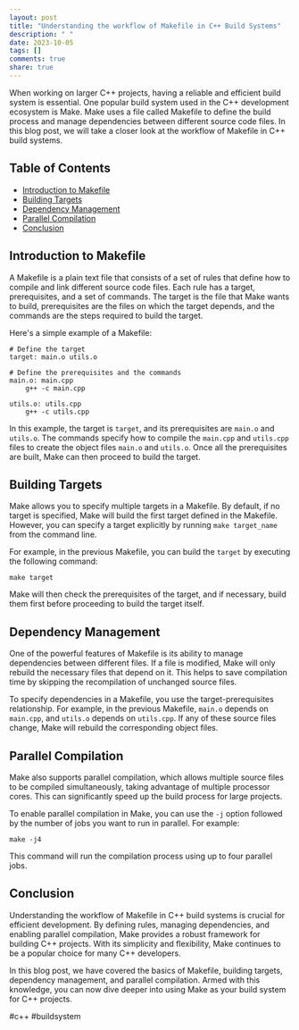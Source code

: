 ```yaml
---
layout: post
title: "Understanding the workflow of Makefile in C++ Build Systems"
description: " "
date: 2023-10-05
tags: []
comments: true
share: true
---
```


When working on larger C++ projects, having a reliable and efficient build system is essential. One popular build system used in the C++ development ecosystem is Make. Make uses a file called Makefile to define the build process and manage dependencies between different source code files. In this blog post, we will take a closer look at the workflow of Makefile in C++ build systems.

## Table of Contents
- [Introduction to Makefile](#introduction-to-makefile)
- [Building Targets](#building-targets)
- [Dependency Management](#dependency-management)
- [Parallel Compilation](#parallel-compilation)
- [Conclusion](#conclusion)

## Introduction to Makefile

A Makefile is a plain text file that consists of a set of rules that define how to compile and link different source code files. Each rule has a target, prerequisites, and a set of commands. The target is the file that Make wants to build, prerequisites are the files on which the target depends, and the commands are the steps required to build the target.

Here's a simple example of a Makefile:

```
# Define the target
target: main.o utils.o

# Define the prerequisites and the commands
main.o: main.cpp
    g++ -c main.cpp

utils.o: utils.cpp
    g++ -c utils.cpp
```

In this example, the target is `target`, and its prerequisites are `main.o` and `utils.o`. The commands specify how to compile the `main.cpp` and `utils.cpp` files to create the object files `main.o` and `utils.o`. Once all the prerequisites are built, Make can then proceed to build the target.

## Building Targets

Make allows you to specify multiple targets in a Makefile. By default, if no target is specified, Make will build the first target defined in the Makefile. However, you can specify a target explicitly by running `make target_name` from the command line.

For example, in the previous Makefile, you can build the `target` by executing the following command:

```
make target
```

Make will then check the prerequisites of the target, and if necessary, build them first before proceeding to build the target itself.

## Dependency Management

One of the powerful features of Makefile is its ability to manage dependencies between different files. If a file is modified, Make will only rebuild the necessary files that depend on it. This helps to save compilation time by skipping the recompilation of unchanged source files.

To specify dependencies in a Makefile, you use the target-prerequisites relationship. For example, in the previous Makefile, `main.o` depends on `main.cpp`, and `utils.o` depends on `utils.cpp`. If any of these source files change, Make will rebuild the corresponding object files.

## Parallel Compilation

Make also supports parallel compilation, which allows multiple source files to be compiled simultaneously, taking advantage of multiple processor cores. This can significantly speed up the build process for large projects.

To enable parallel compilation in Make, you can use the `-j` option followed by the number of jobs you want to run in parallel. For example:

```
make -j4
```

This command will run the compilation process using up to four parallel jobs.

## Conclusion

Understanding the workflow of Makefile in C++ build systems is crucial for efficient development. By defining rules, managing dependencies, and enabling parallel compilation, Make provides a robust framework for building C++ projects. With its simplicity and flexibility, Make continues to be a popular choice for many C++ developers.

In this blog post, we have covered the basics of Makefile, building targets, dependency management, and parallel compilation. Armed with this knowledge, you can now dive deeper into using Make as your build system for C++ projects.

#c++ #buildsystem